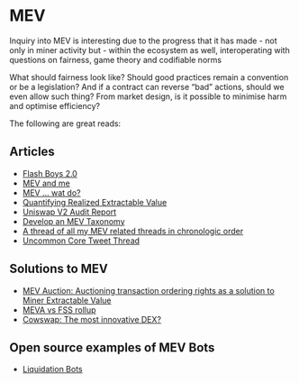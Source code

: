 # MEV 
Inquiry into MEV is interesting due to the progress that it has made - not only in miner activity but - within the ecosystem as well, interoperating with questions on fairness, game theory and codifiable norms

What should fairness look like? Should good practices remain a convention or be a legislation? And if a contract can reverse “bad” actions, should we even allow such thing? From market design, is it possible to minimise harm and optimise efficiency?

The following are great reads: 

## Articles 
- [Flash Boys 2.0](https://arxiv.org/pdf/1904.05234.pdf)
- [MEV and me](https://www.paradigm.xyz/2021/02/mev-and-me/)
- [MEV ... wat do?](https://pdaian.com/blog/mev-wat-do/)
- [Quantifying Realized Extractable Value](https://hackmd.io/@flashbots/quantifying-REV)
- [Uniswap V2 Audit Report](https://dapp.org.uk/reports/uniswapv2.html#org63cfbf7)
- [Develop an MEV Taxonomy](https://github.com/flashbots/mev-research/issues/24)
- [A thread of all my MEV related threads in chronologic order](https://twitter.com/bertcmiller/status/1402665992422047747)
- [Uncommon Core Tweet Thread](https://twitter.com/miyuki_crypto/status/1396414282250653700)

## Solutions to MEV
- [MEV Auction: Auctioning transaction ordering rights as a solution to Miner Extractable Value](https://ethresear.ch/t/mev-auction-auctioning-transaction-ordering-rights-as-a-solution-to-miner-extractable-value/6788)
- [MEVA vs FSS rollup](https://twitter.com/ChainLinkGod/status/1412246204386209796)
- [Cowswap: The most innovative DEX?](https://www.youtube.com/watch?v=FvFxKVaSloA) 

## Open source examples of MEV Bots 
- [Liquidation Bots](https://github.com/fxfactorial/liquidation-bot-fall-2020)
